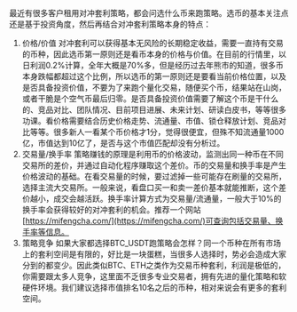 最近有很多客户租用对冲套利策略，都会问选什么币来跑策略。选币的基本关注点还是基于投资角度，然后再结合对冲套利策略本身的特点：
1. 价格/价值
对冲套利可以获得基本无风险的长期稳定收益，需要一直持有交易的币种，因此选币第一原则还是看币本身的价格与价值。在目前的行情里，以日利润0.2%计算，全年大概是70%多，但是经历过去年熊市的知道，很多币本身跌幅都超过这个比例，所以选币的第一原则还是要看当前价格位置，以及是否具备投资价值，不要为了来跑个量化交易，随便买个币，结果站在山岗，或者干脆是个空气币最后归零。是否具备投资价值需要了解这个币是干什么的、竞品对比、团队情况、目前项目进展、未来计划、研读白皮书，等等很多功课。看价格需要结合历史价格走势、流通量、市值、锁仓释放计划、竞品对比等等。很多新人一看某个币价格才1分，觉得很便宜，但殊不知流通量1000亿，市值达到10亿了，是否与这个市值匹配却没有分析过。
2. 交易量/换手率
策略赚钱的原理是利用币的价格波动，监测出同一种币在不同交易所的差价，并通过自动化程序赚取这个差价。币的交易量和换手率是产生价格波动的基础。在看交易量的时候，要过滤掉一些可能存在刷量的交易所，选择主流大交易所。一般来说，看盘口买一和卖一差价基本就能推断，这个差价越小，成交会越活跃。换手率计算方式为交易量/流通量，一般大于10%的换手率会获得较好的对冲套利的机会。推荐一个网站[https://mifengcha.com/](https://mifengcha.com/)可查询包括交易量、换手率等信息。
3. 策略竞争
如果大家都选择BTC_USDT跑策略会怎样？同一个币种在所有市场上的套利空间是有限的，好比是一块蛋糕，当很多人选择时，势必会造成大家分到的都变少。因此类似BTC、ETH之类作为交易币种套利，利润是极低的，你需要跟太多人竞争，这里面不乏很多专业交易者，拥有先进的量化策略和软硬件环境。我们建议选择市值排名10名之后的币种，相对来说会有更多的套利空间。
